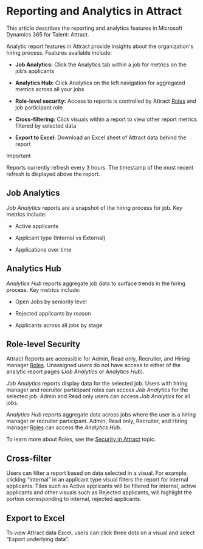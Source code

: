 Reporting and Analytics in Attract
===============================================

This article describes the reporting and analytics features in Microsoft
Dynamics 365 for Talent: Attract.

Analytic report features in Attract provide insights about the organization's hiring process. Features
available include:

-   **Job Analytics:** Click the Analytics tab within a job for metrics on the
    job’s applicants

-   **Analytics Hub:** Click Analytics on the left navigation for aggregated
    metrics across all your jobs

-   **Role-level security:** Access to reports is controlled by Attract [Roles](./security-attract.md)
    and job participant role

-   **Cross-filtering:** Click visuals within a report to view other report
    metrics filtered by selected data

-   **Export to Excel:** Download an Excel sheet of Attract data behind the
    report
    
>[!IMPORTANT]
>Reports currently refresh every 3 hours. The timestamp of the most recent
refresh is displayed above the report.

Job Analytics
-------------

*Job Analytics* reports are a snapshot of the hiring process for job. Key
metrics include:

-   Active applicants

-   Applicant type (Internal vs External)

-   Applications over time

Analytics Hub
-------------

*Analytics Hub* reports aggregate job data to surface trends in the hiring
process. Key metrics include:

-   Open Jobs by seniority level

-   Rejected applicants by reason

-   Applicants across all jobs by stage

Role-level Security
-------------------

Attract Reports are accessible for Admin, Read only, Recruiter, and Hiring
manager [Roles](./security-attract.md). Unassigned users do not have access to either of the analytic
report pages (*Job Analytics* or *Analytics Hub*).

*Job Analytics* reports display data for the selected job. Users with hiring
manager and recruiter participant roles can access *Job Analytics* for the
selected job. Admin and Read only users can access *Job Analytics* for all jobs.

*Analytics Hub* reports aggregate data across jobs where the user is a hiring
manager or recruiter participant. Admin, Read only, Recruiter, and Hiring manager
[Roles](./security-sttract.md) can access the *Analytics Hub*.

To learn more about Roles, see the [Security in Attract](./security-attract.md) topic.

Cross-filter
------------

Users can filter a report based on data selected in a visual. For example,
clicking “Internal” in an applicant type visual filters the report for internal
applicants. Tiles such as Active applicants will be filtered for internal,
active applicants and other visuals such as Rejected applicants, will highlight
the portion corresponding to internal, rejected applicants.

Export to Excel
---------------

To view Attract data Excel, users can click three dots on a visual and select
“Export underlying data”.
